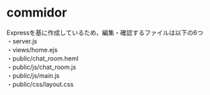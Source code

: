 # commidor
Expressを基に作成しているため，編集・確認するファイルは以下の6つ  
 ・server.js  
 ・views/home.ejs  
 ・public/chat_room.heml  
 ・public/js/chat_room.js  
 ・public/js/main.js  
 ・public/css/layout.css 
